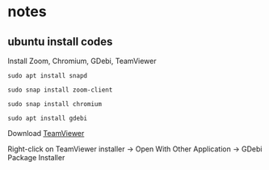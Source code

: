 # notes

## ubuntu install codes

Install Zoom, Chromium, GDebi, TeamViewer

```
sudo apt install snapd

sudo snap install zoom-client

sudo snap install chromium

sudo apt install gdebi
```

Download [TeamViewer](https://www.teamviewer.com/en-us/download/linux/)

Right-click on TeamViewer installer -> Open With Other Application -> GDebi Package Installer
